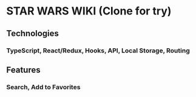 # STAR WARS WIKI (Clone for try)

## Technologies
### TypeScript, React/Redux, Hooks, API, Local Storage, Routing

## Features
### Search, Add to Favorites
